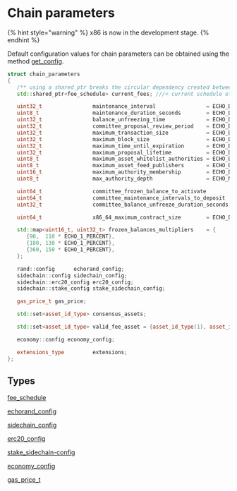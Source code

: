 # Chain parameters

{% hint style="warning" %}
x86 is now in the development stage.
{% endhint %}

Default configuration values for chain parameters can be obtained using the method [get_config](../echo-node-api/database-api/globals-api.md#get_config).

```cpp
struct chain_parameters
{
   /** using a shared_ptr breaks the circular dependency created between operations and the fee schedule */
   std::shared_ptr<fee_schedule> current_fees; ///< current schedule of fees

   uint32_t                maintenance_interval                = ECHO_DEFAULT_MAINTENANCE_INTERVAL; ///< interval in sections between blockchain maintenance events
   uint8_t                 maintenance_duration_seconds        = ECHO_DEFAULT_MAINTENANCE_DURATION_SECONDS; ///< duration of maintenance(time to stop echorand)
   uint32_t                balance_unfreezing_time             = ECHO_DEFAULT_UNFREEZE_BALANCE_TIME; ///< number of intervals after which the requested frozen balance to be unfreezed
   uint32_t                committee_proposal_review_period    = ECHO_DEFAULT_COMMITTEE_PROPOSAL_REVIEW_PERIOD_SEC; ///< minimum time in seconds that a proposed transaction requiring committee authority may not be signed, prior to expiration
   uint32_t                maximum_transaction_size            = ECHO_DEFAULT_MAX_TRANSACTION_SIZE; ///< maximum allowable size in bytes for a transaction
   uint32_t                maximum_block_size                  = ECHO_DEFAULT_MAX_BLOCK_SIZE; ///< maximum allowable size in bytes for a block
   uint32_t                maximum_time_until_expiration       = ECHO_DEFAULT_MAX_TIME_UNTIL_EXPIRATION; ///< maximum lifetime in seconds for transactions to be valid, before expiring
   uint32_t                maximum_proposal_lifetime           = ECHO_DEFAULT_MAX_PROPOSAL_LIFETIME_SEC; ///< maximum lifetime in seconds for proposed transactions to be kept, before expiring
   uint8_t                 maximum_asset_whitelist_authorities = ECHO_DEFAULT_MAX_ASSET_WHITELIST_AUTHORITIES; ///< maximum number of accounts which an asset may list as authorities for its whitelist OR blacklist
   uint8_t                 maximum_asset_feed_publishers       = ECHO_DEFAULT_MAX_ASSET_FEED_PUBLISHERS; ///< the maximum number of feed publishers for a given asset
   uint16_t                maximum_authority_membership        = ECHO_DEFAULT_MAX_AUTHORITY_MEMBERSHIP; ///< largest number of keys/accounts an authority can have
   uint8_t                 max_authority_depth                 = ECHO_MAX_SIG_CHECK_DEPTH;

   uint64_t                committee_frozen_balance_to_activate        = ECHO_DEFAULT_COMMITTEE_FROZEN_BALANCE_TO_ACTIVATE;
   uint64_t                committee_maintenance_intervals_to_deposit  = ECHO_DEFAULT_COMMITTEE_MAINTENANCE_INTERVALS_TO_DEPOSIT;
   uint32_t                committee_balance_unfreeze_duration_seconds = ECHO_DEFAULT_COMMITTEE_BALANCE_UNFREEZE_DURATION_SECONDS;

   uint64_t                x86_64_maximum_contract_size        = ECHO_DEFAULT_MAX_X86_64_CONTRACT_SIZE;

   std::map<uint16_t, uint32_t> frozen_balances_multipliers    = {
      {90,  110 * ECHO_1_PERCENT},
      {180, 130 * ECHO_1_PERCENT},
      {360, 150 * ECHO_1_PERCENT},
   };

   rand::config      echorand_config;
   sidechain::config sidechain_config;
   sidechain::erc20_config erc20_config;
   sidechain::stake_config stake_sidechain_config;

   gas_price_t gas_price;

   std::set<asset_id_type> consensus_assets;

   std::set<asset_id_type> valid_fee_asset = {asset_id_type(1), asset_id_type(2)}; ///< assets other than ECHO that can be accepted as fee without fee pool 

   economy::config economy_config;

   extensions_type         extensions;
};

```

## Types

[fee_schedule](types.md#Fee-schedule)

[echorand_config](echorand-config.md#Configuration-parameters-for-EchoRand-algorithm-implementation)

[sidechain_config](sidechain-config.md#Configuration-parameters-for-Echo-Sidechain)

[erc20_config](sidechain-config.md#Configuration-parameters-for-Echo-ERC20-Sidechain)

[stake_sidechain-config](sidechain-config.md#Configuration-parameters-for-Echo-Stake-Sidechain)

[economy_config](economy-config.md#Configuration-parameters-for-block-rewards-distribution)

[gas_price_t](types.md#Gas-price-type)